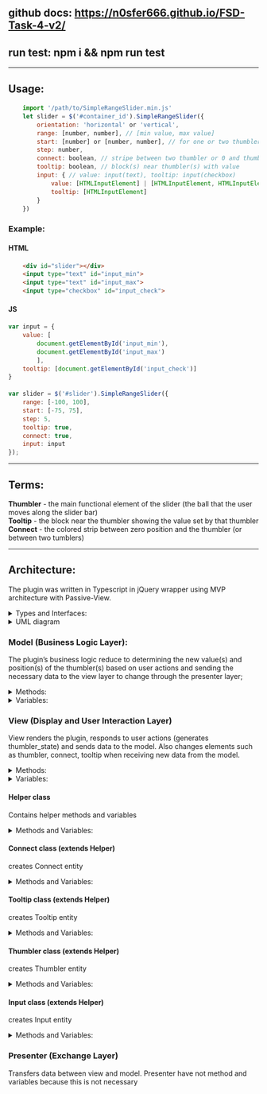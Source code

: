 ## **github docs:** https://n0sfer666.github.io/FSD-Task-4-v2/
## **run test:** npm i && npm run test
---
## Usage: 
```JavaScript
    import '/path/to/SimpleRangeSlider.min.js'
    let slider = $('#container_id').SimpleRangeSlider({
        orientation: 'horizontal' or 'vertical',
        range: [number, number], // [min value, max value]
        start: [number] or [number, number], // for one or two thumbler(s) !cannot out of range!
        step: number,
        connect: boolean, // stripe between two thumbler or 0 and thumbler
        tooltip: boolean, // block(s) near thumbler(s) with value
        input: { // value: input(text), tooltip: input(checkbox)
            value: [HTMLInputElement] | [HTMLInputElement, HTMLInputElement],
            tooltip: [HTMLInputElement]
        }
    })
```
### Example:
#### HTML
```HTML
    <div id="slider"></div>
    <input type="text" id="input_min">
    <input type="text" id="input_max">
    <input type="checkbox" id="input_check">
```
#### JS
```JavaScript
var input = {
    value: [
        document.getElementById('input_min'),
        document.getElementById('input_max')
        ],
    tooltip: [document.getElementById('input_check')]
}

var slider = $('#slider').SimpleRangeSlider({
    range: [-100, 100],
    start: [-75, 75],
    step: 5,
    tooltip: true,
    connect: true,
    input: input
});
```
---
## Terms:

**Thumbler** - the main functional element of the slider (the ball that the user moves along the slider bar) \
**Tooltip** - the block near the thumbler showing the value set by that thumbler \
**Connect** - the colored strip between zero position and the thumbler (or between two tumblers)

---
## Architecture:
The plugin was written in Typescript in jQuery wrapper using MVP architecture with Passive-View.
<details><summary>Types and Interfaces:</summary>
<p>
    
<details><summary>Types</summary>
<p>

```Javascript
type tOrientation = 'horizontal' | 'vertical';
type tCssClasses = 'slider' | 'thumbler' | 'connect' | 'tooltip';
type tRange = [number, number];
type tValue = [number] | [number, number];
type tPosition = [number] | [number, number];
type tConfigInput = {
    value?: [HTMLInputElement] | [HTMLInputElement, HTMLInputElement],
    tooltip?: [HTMLInputElement]
}

type tTumblerData = {
    position: number,
    index: number
}
type tModelData = {
    value: tValue,
    position: tPosition,
    index: number
}
```

</p></details>

<details><summary>Interface</summary>
<p>

```Javascript
interface iConfigUser {
    readonly orientation: tOrientation; 
    readonly start: tValue;
    readonly range: tRange;
    readonly step: number;
    readonly connect: boolean;
    readonly tooltip: boolean;
    readonly input?: tConfigInput;
}
interface iConfigModel {
    readonly value_start: tValue;
    readonly value_range: tRange;
    readonly value_step:  number;
}
interface iConfigView {
    readonly orientation: tOrientation,
    readonly value_start: tValue;
    readonly value_range: tRange;
    readonly is_tooltip:  boolean;
    readonly is_connect:  boolean;
    readonly input?: tConfigInput;
}
interface iTumblerCallback {
    (thumbler_state: tTumblerData): void
}
interface iModelCallback {
    (model_state: tModelData): void
}

```

</p></details>

</p></details>

<details><summary>UML diagram</summary>
<p>

![UML](/img/SRS.png)

</p></details>

### Model (Business Logic Layer):
The plugin’s business logic reduce to determining the new value(s) and position(s) of the thumbler(s) based on user actions and sending the necessary data to the view layer to change through the presenter layer;

<details><summary>Methods:</summary>
<p>

- **set_new_position**
 ```Javascript
 set_new_position(thumbler_state: tTumblerData) { ... };
 ```
The main method of the model. It receives data from the view layer, than makes the necessary calculations and through the update() method sends new data back to the view layer (using presenter layer)
(check for a step movement, collision of two tumblers)

- **update**
 ```Javascript
update() { ... };
 ```
The method starts a callback from the callback's list to send data calculated by the set_new_position method
 
- **on_change_model**
 ```Javascript
on_change_model(callback: iModelCallback) { ... };
 ```
The method adds a callback to callback's list
 
- **getPosition_from_value**
 ```Javascript
getPosition_from_value(value: number, range: tRange): number { ... };
 ```
The method is return a position based on value and range
 
- **getValue_from_position**
 ```Javascript
getValue_from_position(position: number, range: tRange): number { ... };
 ```
 The method is return a value based on position and range
 
 - **setValue_and_position**
 ```Javascript
 setValue_and_position(new_value: number, i: number)
 ```
The method is set value and position in variables of class. If new_value bigger than (or less than) range, value equal min or max of range

</p></details>

<details><summary>Variables:</summary>
<p>

```Javascript
value: tValue 
range: tRange
step: number
position: tPosition

index_of_active_thumbler: number

callback_list: iModelCallback[]
```

</p></details>

### View (Display and User Interaction Layer)
View renders the plugin, responds to user actions (generates thumbler_state) and sends data to the model. Also changes elements such as thumbler, connect, tooltip when receiving new data from the model.

<details><summary>Methods:</summary>
<p>

- on_change_view
```Javascript
on_change_view(callback: iTumblerCallback) { ... }
```
Passes callback to thumbler method on_mousedown_and_move

- update
```Javascript
update(model_state: tModelData) { ... }
```
Update thumbler(s), tooltips(s) and connect

</p></details>

<details><summary>Variables:</summary>
<p>

```Javascript
position: tPosition

value_range: tRange
value_start: tValue

orientation: tOrientation;

is_tooltip: boolean;
is_connect: boolean;

slider: HTMLElement;
thumbler: Thumbler[]
connect: Connect[]
tooltip: Tooltip[]

input?: tConfigInput;
```

</p></details>

#### Helper class
Contains helper methods and variables

<details><summary>Methods and Variables:</summary>
<p>

```Javascript
readonly TO_THUMBLER_POSITION: number = 1e4;
readonly TO_CONNECT_UPDATE: number = 1e2;
```

- getPosition_from_value
```Javascript
getPosition_from_value(value: number, range: tRange): number { ... }
```
Return position from value and range

- get_div_element_with_class
```Javascript
get_div_element_with_class( css_class: tCssClasses, orientation: tOrientation ): HTMLElement
```
Return HTML element with correct class from orientation and type of element

</p></details>

#### Connect class (extends Helper)
creates Connect entity

<details><summary>Methods and Variables:</summary>
<p>

```Javascript
element: HTMLElement
connectPosition: [number, number]
```

- set_connectPosition
```Javascript
set_connectPosition(position_start: number, position_end: number) { ... }
```

</p></details>

#### Tooltip class (extends Helper)
creates Tooltip entity

<details><summary>Methods and Variables:</summary>
<p>

```Javascript
element: HTMLElement
tooltip_value: number
```

- set_inner_text
```Javascript
set_inner_text(value: number) { ... }
```
set Tooltip HTML element inner text

- switch_hidden
```Javascript
switch_hidden(this: Tooltip, is_visible: boolean) { ... }
```
set element.hidden = true, if is_visible === false and vice versa

</p></details>

#### Thumbler class (extends Helper)
creates Thumbler entity

<details><summary>Methods and Variables:</summary>
<p>

```Javascript
element: HTMLElement;

thumbler_position: number = 0;
listening: boolean = false;
```

- set_new_position
```Javascript
set_new_position(position: number) { ... }
```

- get_shift
```Javascript
get_shift(element: HTMLElement, event: MouseEvent): number { ... }
```
return the difference between coordinates of the user mouse click and the coordinates of left (or top) thumbler bound

- on_mouse_down_and_move
```Javascript
on_mouse_down_and_move(this: Thumbler, container: HTMLElement, callback: iTumblerCallback) { ... }
```
transfers the possible position (after holding left button of mouse and move) and index of thumbler to callback

</p></details>

#### Input class (extends Helper)
creates Input entity

<details><summary>Methods and Variables:</summary>
<p>

```Javascript
element: HTMLInputElement;
type: 'value' | 'tooltip';
```

- on_keydown_or_mouseout
```Javascript
on_keydown_or_mouseout(this: Input, callback: iTumblerCallback) { ... }
```
creates two listeners (keydown and mouseout) or return false if type not equal value. Listeners are run callback with value of input

- on_switch_check
```Javascript
on_switch_check(this: Input, tooltip: Tooltip[]) { ... }
```
creates listener (change) or return false of type not equal tooltip. Listener are run tooltip.switch(false) if input element not checked and vice versa (for all tooltips).

</p></details>

### Presenter (Exchange Layer)
Transfers data between view and model.
Presenter have not method and variables because this is not necessary
